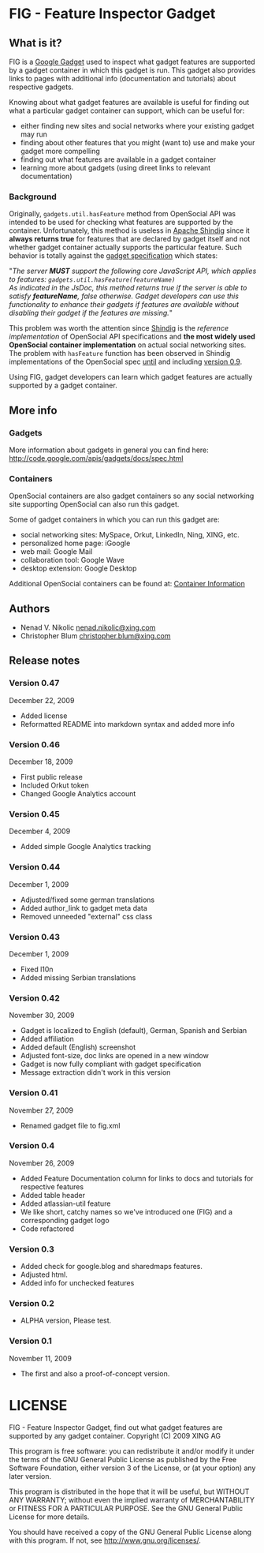 # FIG - Feature Inspector Gadget

## What is it?

FIG is a [Google Gadget][0] used to inspect what gadget features are supported by a gadget container 
in which this gadget is run. This gadget also provides links to pages with additional
info (documentation and tutorials) about respective gadgets.

Knowing about what gadget features are available is useful for finding out what
a particular gadget container can support, which can be useful for:

- either finding new sites and social networks where your existing gadget may run
- finding about other features that you might (want to) use and 
  make your gadget more compelling
- finding out what features are available in a gadget container
- learning more about gadgets (using direet links to relevant documentation)

### Background

Originally, `gadgets.util.hasFeature` method from OpenSocial API was intended to be used
for checking what features are supported by the container. Unfortunately, this method is useless
in [Apache Shindig][2] since it **always returns true** for features that are declared by 
gadget itself and not whether gadget container actually supports the particular feature.
Such behavior is totally against the [gadget specification][1] which states:

"*The server **MUST** support the following core JavaScript API, which applies to <Optional> 
features:
`gadgets.util.hasFeature(featureName)`<br/>
As indicated in the JsDoc, this method returns true if the server is able to satisfy
**featureName**, false otherwise. Gadget developers can use this functionality to enhance their
gadgets if features are available without disabling their gadget if the features are missing.*"

This problem was worth the attention since [Shindig][2]
is the *reference implementation* of OpenSocial API specifications and **the most widely used
OpenSocial container implementation** on actual social networking sites.
The problem with `hasFeature` function has been observed in Shindig implementations
of the OpenSocial spec [until][3] and including [version 0.9][4].

Using FIG, gadget developers can learn which gadget features are actually supported by
a gadget container.

[0]: http://www.google.com/webmasters/gadgets/
[1]: http://code.google.com/apis/gadgets/docs/spec.html
[2]: http://incubator.apache.org/shindig/
[3]: http://wiki.opensocial.org/index.php?title=Gadgets.util_%28v0.8%29#gadgets.util.hasFeature
[4]: http://wiki.opensocial.org/index.php?title=Gadgets.util_%28v0.9%29#gadgets.util.hasFeature

## More info

### Gadgets

More information about gadgets in general you can find here:
http://code.google.com/apis/gadgets/docs/spec.html

### Containers

OpenSocial containers are also gadget containers so any social networking site
supporting OpenSocial can also run this gadget.

Some of gadget containers in which you can run this gadget are: 

- social networking sites: MySpace, Orkut, LinkedIn, Ning, XING, etc.
- personalized home page: iGoogle
- web mail: Google Mail
- collaboration tool: Google Wave
- desktop extension: Google Desktop

Additional OpenSocial containers can be found at: [Container Information](http://wiki.opensocial.org/index.php?title=Main_Page#Container_Information)


## Authors
- Nenad V. Nikolic <nenad.nikolic@xing.com>
- Christopher Blum <christopher.blum@xing.com>


## Release notes

### Version 0.47
December 22, 2009

- Added license
- Reformatted README into markdown syntax and added more info

### Version 0.46
December 18, 2009

- First public release
- Included Orkut token
- Changed Google Analytics account

### Version 0.45
December 4, 2009

- Added simple Google Analytics tracking

### Version 0.44
December 1, 2009

- Adjusted/fixed some german translations
- Added author_link to gadget meta data
- Removed unneeded "external" css class

### Version 0.43
December 1, 2009

- Fixed l10n
- Added missing Serbian translations

### Version 0.42
November 30, 2009

- Gadget is localized to English (default), German, Spanish and Serbian
- Added affiliation
- Added default (English) screenshot
- Adjusted font-size, doc links are opened in a new window
- Gadget is now fully compliant with gadget specification
- Message extraction didn't work in this version

### Version 0.41
November 27, 2009

- Renamed gadget file to fig.xml

### Version 0.4
November 26, 2009

- Added Feature Documentation column for links to docs and tutorials for respective features
- Added table header
- Added atlassian-util feature
- We like short, catchy names so we've introduced one (FIG) and a corresponding gadget logo
- Code refactored


### Version 0.3

- Added check for google.blog and sharedmaps features.
- Adjusted html.
- Added info for unchecked features


### Version 0.2

- ALPHA version, Please test.


### Version 0.1
November 11, 2009

- The first and also a proof-of-concept version.


LICENSE
=======

FIG - Feature Inspector Gadget, find out what gadget features are supported by any gadget container.
Copyright (C) 2009 XING AG

This program is free software: you can redistribute it and/or modify
it under the terms of the GNU General Public License as published by
the Free Software Foundation, either version 3 of the License, or
(at your option) any later version.

This program is distributed in the hope that it will be useful,
but WITHOUT ANY WARRANTY; without even the implied warranty of
MERCHANTABILITY or FITNESS FOR A PARTICULAR PURPOSE.  See the
GNU General Public License for more details.

You should have received a copy of the GNU General Public License
along with this program.  If not, see <http://www.gnu.org/licenses/>.

